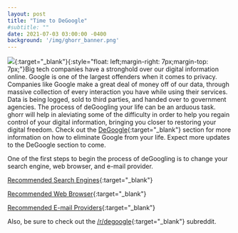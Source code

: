 ```yaml
---
layout: post
title: "Time to DeGoogle"
#subtitle: ""
date: 2021-07-03 03:00:00 -0400
background: '/img/ghorr_banner.png'
---
```

![](../../../img/degoogle/degoogle.png){:target="_blank"}{:style="float: left;margin-right: 7px;margin-top: 7px;"}Big tech companies have a stronghold over our digital information online.  Google is one of the largest offenders when it comes to privacy.  Companies like Google make a great deal of money off of our data, through massive collection of every interaction you have while using their services.  Data is being logged, sold to third parties, and handed over to government agencies.  The process of deGoogling your life can be an arduous task.  ghorr will help in aleviating some of the difficulty in order to help you regain control of your digital information, bringing you closer to restoring your digital freedom.  Check out the [DeGoogle](../../../degoogle){:target="_blank"} section for more information on how to eliminate Google from your life.  Expect more updates to the DeGoogle section to come.

One of the first steps to begin the process of deGoogling is to change your search engine, web browser, and e-mail provider.

[Recommended Search Engines](../../../degoogle/search_engines){:target="_blank"}

[Recommended Web Browser](../../../degoogle/browsers){:target="_blank"}

[Recommended E-mail Providers](../../../degoogle/email){:target="_blank"}

Also, be sure to check out the [/r/degoogle](https://www.reddit.com/r/degoogle/){:target="_blank"} subreddit.
